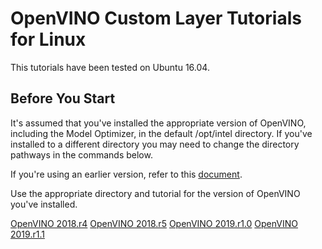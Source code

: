 # OpenVINO Custom Layer Tutorials for Linux
This tutorials have been tested on Ubuntu 16.04.

## Before You Start
It's assumed that you've installed the appropriate version of OpenVINO, including the Model Optimizer, in the default /opt/intel directory.  If you've installed to a different directory you may need to change the directory pathways in the commands below.

If you're using an earlier version, refer to this [document](./README.md). 

Use the appropriate directory and tutorial for the version of OpenVINO you've installed.

[OpenVINO 2018.r4](https://github.com/david-drew/OpenVINO-Custom-Layers/2018.r4/README.md)
[OpenVINO 2018.r5](https://github.com/david-drew/OpenVINO-Custom-Layers/2018.r5/README.md)
[OpenVINO 2019.r1.0](https://github.com/david-drew/OpenVINO-Custom-Layers/2019.r1.0/README.md)
[OpenVINO 2019.r1.1](https://github.com/david-drew/OpenVINO-Custom-Layers/2019.r1.1/README.md)


